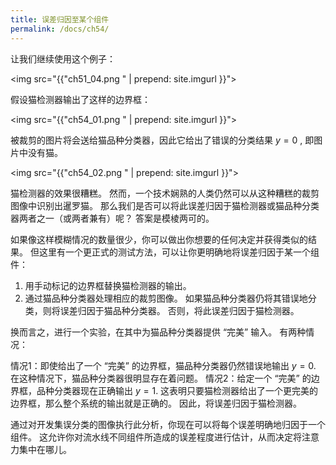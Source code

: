 ```yaml
---
title: 误差归因至某个组件
permalink: /docs/ch54/
---
```


让我们继续使用这个例子：

<img src="{{"ch51_04.png " | prepend: site.imgurl }}">

假设猫检测器输出了这样的边界框：

<img src="{{"ch54_01.png " | prepend: site.imgurl }}">

被裁剪的图片将会送给猫品种分类器，因此它给出了错误的分类结果 $y=0$ , 即图片中没有猫。

<img src="{{"ch54_02.png " | prepend: site.imgurl }}">

猫检测器的效果很糟糕。 然而，一个技术娴熟的人类仍然可以从这种糟糕的裁剪图像中识别出暹罗猫。 那么我们是否可以将此误差归因于猫检测器或猫品种分类器两者之一（或两者兼有）呢？ 答案是模棱两可的。

如果像这样模糊情况的数量很少，你可以做出你想要的任何决定并获得类似的结果。 但这里有一个更正式的测试方法，可以让你更明确地将误差归因于某一个组件：

1. 用手动标记的边界框替换猫检测器的输出。
2. 通过猫品种分类器处理相应的裁剪图像。 如果猫品种分类器仍将其错误地分类，则将误差归因于猫品种分类器。 否则，将此误差归因于猫检测器。

换而言之，进行一个实验，在其中为猫品种分类器提供 “完美” 输入。 有两种情况：

情况1：即使给出了一个 “完美” 的边界框，猫品种分类器仍然错误地输出 $y = 0$.  在这种情况下，猫品种分类器很明显存在着问题。
情况2：给定一个 “完美” 的边界框，品种分类器现在正确输出 $y = 1$. 这表明只要猫检测器给出了一个更完美的边界框，那么整个系统的输出就是正确的。 因此，将误差归因于猫检测器。

通过对开发集误分类的图像执行此分析，你现在可以将每个误差明确地归因于一个组件。 这允许你对流水线不同组件所造成的误差程度进行估计，从而决定将注意力集中在哪儿。
